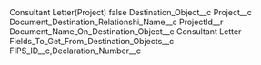 <?xml version="1.0" encoding="UTF-8"?>
<CustomMetadata xmlns="http://soap.sforce.com/2006/04/metadata" xmlns:xsi="http://www.w3.org/2001/XMLSchema-instance" xmlns:xsd="http://www.w3.org/2001/XMLSchema">
    <label>Consultant Letter(Project)</label>
    <protected>false</protected>
    <values>
        <field>Destination_Object__c</field>
        <value xsi:type="xsd:string">Project__c</value>
    </values>
    <values>
        <field>Document_Destination_Relationshi_Name__c</field>
        <value xsi:type="xsd:string">ProjectId__r</value>
    </values>
    <values>
        <field>Document_Name_On_Destination_Object__c</field>
        <value xsi:type="xsd:string">Consultant Letter</value>
    </values>
    <values>
        <field>Fields_To_Get_From_Destination_Objects__c</field>
        <value xsi:type="xsd:string">FIPS_ID__c,Declaration_Number__c</value>
    </values>
</CustomMetadata>

